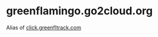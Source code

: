 # greenflamingo.go2cloud.org

Alias of [click.greenfltrack.com](../click.greenfltrack.com/README.md)
